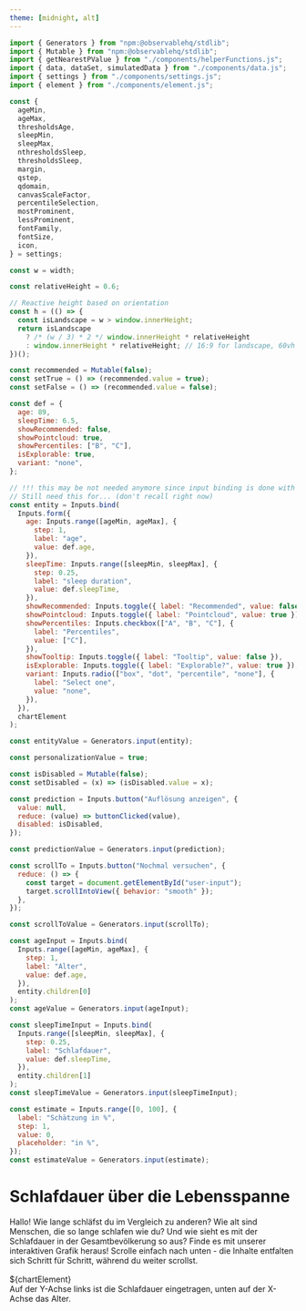 ```yaml
---
theme: [midnight, alt]
---
```


<style>

.scroll-container {
  /* position: relative; */
  margin: 1rem auto;
}

.scroll-info {
  position: sticky;
  top: 0;
  margin: 0 auto;
  background-color: var(--theme-background-alt);
  /* z-index: -1; */
  /* pointer-events: none; */
  /* transition: z-index 0.3s ease, pointer-events 0.3s ease; */
}

/* .scroll-info.interactive {
  z-index: 3;
  pointer-events: auto;
} */

/* .scroll-info > div {
  position: relative;
} */

.scroll-info,
.scroll-section {
  transition: all 0.3s ease;
}
.scroll-section {
  position:relative;
  max-width: 32rem;
  margin: 0 auto 60vh;
  z-index: 2;
}

.scroll-section.inactive {
  opacity: 0.5; /* Adjust to desired dimming level */
  transition: opacity 0.3s ease; /* Smooth transition */
}

.scroll-section:last-of-type {
  margin-bottom: 30vh;
}

/* Style the buttons that are used to open and close the accordion panel */
/* .accordion {
  background-color: #eee;
  color: #444;
  cursor: pointer;
  padding: 18px;
  width: 100%;
  text-align: left;
  border: none;
  outline: none;
  transition: 0.4s;
} */

/* Add a background color to the button if it is clicked on (add the .active class with JS), and when you move the mouse over it (hover) */
/* .active, .accordion:hover {
  background-color: #ccc;
} */

/* Style the accordion panel. Note: hidden by default */
.panel {
  /* padding: 0 18px; */
  /* background-color: white; */
  display: none;
  overflow: hidden;
}

#answer {
  display: none;
  overflow: hidden;
}

</style>

```js
import { Generators } from "npm:@observablehq/stdlib";
import { Mutable } from "npm:@observablehq/stdlib";
import { getNearestPValue } from "./components/helperFunctions.js";
import { data, dataSet, simulatedData } from "./components/data.js";
import { settings } from "./components/settings.js";
import { element } from "./components/element.js";
```

```js
const {
  ageMin,
  ageMax,
  thresholdsAge,
  sleepMin,
  sleepMax,
  nthresholdsSleep,
  thresholdsSleep,
  margin,
  qstep,
  qdomain,
  canvasScaleFactor,
  percentileSelection,
  mostProminent,
  lessProminent,
  fontFamily,
  fontSize,
  icon,
} = settings;
```

```js
const w = width;
```

```js
const relativeHeight = 0.6;
```

```js
// Reactive height based on orientation
const h = (() => {
  const isLandscape = w > window.innerHeight;
  return isLandscape
    ? /* (w / 3) * 2 */ window.innerHeight * relativeHeight
    : window.innerHeight * relativeHeight; // 16:9 for landscape, 60vh for portrait
})();
```

```js
const recommended = Mutable(false);
const setTrue = () => (recommended.value = true);
const setFalse = () => (recommended.value = false);
```

```js
const def = {
  age: 89,
  sleepTime: 6.5,
  showRecommended: false,
  showPointcloud: true,
  showPercentiles: ["B", "C"],
  isExplorable: true,
  variant: "none",
};
```

```js
// !!! this may be not needed anymore since input binding is done with separate input declarations
// Still need this for... (don't recall right now)
const entity = Inputs.bind(
  Inputs.form({
    age: Inputs.range([ageMin, ageMax], {
      step: 1,
      label: "age",
      value: def.age,
    }),
    sleepTime: Inputs.range([sleepMin, sleepMax], {
      step: 0.25,
      label: "sleep duration",
      value: def.sleepTime,
    }),
    showRecommended: Inputs.toggle({ label: "Recommended", value: false }),
    showPointcloud: Inputs.toggle({ label: "Pointcloud", value: true }),
    showPercentiles: Inputs.checkbox(["A", "B", "C"], {
      label: "Percentiles",
      value: ["C"],
    }),
    showTooltip: Inputs.toggle({ label: "Tooltip", value: false }),
    isExplorable: Inputs.toggle({ label: "Explorable?", value: true }),
    variant: Inputs.radio(["box", "dot", "percentile", "none"], {
      label: "Select one",
      value: "none",
    }),
  }),
  chartElement
);
```

```js
const entityValue = Generators.input(entity);
```

```js
const personalizationValue = true;
```

```js
const isDisabled = Mutable(false);
const setDisabled = (x) => (isDisabled.value = x);
```

```js
const prediction = Inputs.button("Auflösung anzeigen", {
  value: null,
  reduce: (value) => buttonClicked(value),
  disabled: isDisabled,
});
```

```js
const predictionValue = Generators.input(prediction);
```

```js
const scrollTo = Inputs.button("Nochmal versuchen", {
  reduce: () => {
    const target = document.getElementById("user-input");
    target.scrollIntoView({ behavior: "smooth" });
  },
});
```

```js
const scrollToValue = Generators.input(scrollTo);
```

```js
const ageInput = Inputs.bind(
  Inputs.range([ageMin, ageMax], {
    step: 1,
    label: "Alter",
    value: def.age,
  }),
  entity.children[0]
);
const ageValue = Generators.input(ageInput);
```

```js
const sleepTimeInput = Inputs.bind(
  Inputs.range([sleepMin, sleepMax], {
    step: 0.25,
    label: "Schlafdauer",
    value: def.sleepTime,
  }),
  entity.children[1]
);
const sleepTimeValue = Generators.input(sleepTimeInput);
```

```js
const estimate = Inputs.range([0, 100], {
  label: "Schätzung in %",
  step: 1,
  value: 0,
  placeholder: "in %",
});
const estimateValue = Generators.input(estimate);
```

# Schlafdauer über die Lebensspanne

Hallo!
Wie lange schläfst du im Vergleich zu anderen? Wie alt sind Menschen, die so lange schlafen wie du? Und wie sieht es mit der Schlafdauer in der Gesamtbevölkerung so aus? Finde es mit unserer interaktiven Grafik heraus! Scrolle einfach nach unten - die Inhalte entfalten sich Schritt für Schritt, während du weiter scrollst.

<section class="scroll-container">
  <div class="scroll-info">${chartElement}</div>
  <div class="scroll-section card" data-step="1">Auf der Y-Achse links ist die Schlafdauer eingetragen, unten auf der X-Achse das Alter.</div>
  <div class="scroll-section card" data-step="2">Jeder winzige Punkt in der Wolke entspricht der Schlafdauer einer Person eines bestimmten Alters. Dazu haben Fachleute die Daten von über 150.000 Menschen aus verschiedenen Studien zusammengetragen. Je dichter die Wolke, desto mehr Menschen werden dort repräsentiert. Die Daten der Erwachsenen beruhen auf Selbsteinschätzungen, die der Kinder auf Angaben der Eltern. Studien zufolge unterliegt die Beurteilung der eigenen Schlafdauer oft Verzerrungen: Wer unter Schlafstörungen leidet, neigt dazu, die geschlafene Zeit zu unterschätzen. Gute Schläfer hingegen überschätzen sie häufig.</div>
  <div class="scroll-section card" data-step="3">Die Linien geben Perzentile an und zeigen, wie sich die Datenpunkte in der Stichprobe verteilen. Was das konkret heißt, siehst du im folgenden Bild:</div>
  <div class="scroll-section card" data-step="4">Karin ist 31 Jahre alt und liegt mit einer Schlafdauer von 7 Stunden im 50. Perzentil: Die eine Hälfte der 31-Jährigen schläft mehr, die andere weniger.</div>
   <div class="scroll-section card" data-step="5" id="user-input">
  Wie ist es bei dir? Gib hier dein Alter und deine übliche Schlafdauer (bspw. von letzter Nacht) ein, um dich in der Grafik verorten zu können! Wenn du weiter scrollst, kannst du dich mit anderen in deinem Alter vergleichen.
  ${ageInput}${sleepTimeInput}</div>
  <div class="scroll-section card" data-step="6">Die Figuren zeigen, wie lange Menschen in einem bestimmten Alter schlafen. Jede Figur steht für einen Anteil der Menschen in dieser Altersgruppe. Je höher oder tiefer eine Figur auf der Grafik ist, desto länger oder kürzer schlafen diese Menschen. Je mehr Figuren nebeneinanderstehen, desto mehr Menschen schlafen die Stundenanzahl, die links auf dieser Höhe angegeben ist.</div> 
    <div class="scroll-section card" data-step="7">Was würdest du schätzen, wie viel Prozent der Menschen in ${personalizationValue ? "deiner" : "dieser"} Altersgruppe schlafen kürzer als du?${estimate}${prediction}
      <div id="answer">Die richtige Antwort ist ${Math.round(getNearestPValue(dataSet, chartValue.age, chartValue.sleepTime) * 100)}% Versuche es gerne nochmal mit einem anderen Alter/Schlafdauer. Wenn du auf den Button klickst, scrollt die Seite wieder nach oben zur richtigen Stelle. Wenn du lieber fortfahren willst, scrolle wie gehabt weiter nach unten.${scrollTo}
      </div>
    </div>  
   <div class="scroll-section card" data-step="8">Jetzt kannst du die Grafik frei erkunden, indem du den Cursor in die Grafik bewegst.</div>
      <div class="scroll-section card" data-step="8">Jetzt kannst du die Grafik frei erkunden, indem du den Cursor in die Grafik bewegst.</div>

</section>

```js
console.log("dataSet", dataSet);
```

```js
/* const container = d3.select(element("div")); */
console.log("Codeblock executed");
const container = d3.create("div");
container.style("position", "relative");
container.style("background-color", `var(--theme-background)`);

const canvas = container.append("canvas").node();
const context = canvas.getContext("2d");

// Initialize the value of the container
container.node().value = {
  age: undefined,
  sleepTime: undefined,
  showRecommended: false,
  showPointcloud: true,
  showPercentiles: ["B", "C"],
  showTooltip: false,
  isExplorable: false,
  variant: "none",
};

canvas.width = w * canvasScaleFactor;
canvas.height = h * canvasScaleFactor;

canvas.style.width = `${w}px`;
canvas.style.height = `${h}px`;

const svg = container
  .append("svg")
  .attr("class", "svg")
  .attr("width", w)
  .attr("height", h)
  .style("position", "absolute")
  .style("top", "0px")
  .style("left", "0px");

const defs = svg.append("defs");

defs
  .append("symbol")
  .attr("id", "man-icon")
  .attr("viewBox", "0 -960 960 960")
  .append("path")
  .attr("d", icon)
  .attr("fill", "white");

const pointcloud = new Pointcloud(context, canvas);

// Create Axes
createXAxis(svg);
createYAxis(svg);

const crosshair = initializeCrosshair(svg);

// Setup the pointer interactions like pointerMoved and pointerClicked
new PointerInteraction(svg, container);

function update(data) {
  //console.log(data);

  // Update the pointcloud visibility
  pointcloud.setVisibility(container.node().value.showPointcloud);

  switch (container.node().value.variant) {
    case "percentile":
      updatePercentilePlot(data);
      break;
    case "dot":
      updateDotPlot(data, container.node().value);
      break;
    case "box":
      updateBoxPlot(data);
      break;
    case "none":
      exitPlot();
      break;
    default:
      console.error("Unknown plot type selected");
  }

  // Draw percentiles
  drawGroupedPercentileLines(svg, container);

  // Draw recommended Area
  drawRecommendedArea(svg, container);

  updateCrosshairs(container.node().value, crosshair);
}

container.node().update = update;
```

```js
const chartElement = container.node();
```

```js
const chartValue = Generators.input(chartElement);
```

```js
const cases = [
  { name: "Leo", age: 8.1, tib: 12 },
  { name: "Paula", age: 17.35, tib: 9 },
  { name: "Karin", age: 31.15, tib: 7 },
  { name: "Maria", age: 75, tib: 6 },
];
```

```js
function set(input, value) {
  input.value = value;
  input.dispatchEvent(new Event("input", { bubbles: true }));
}
```

```js
const update = chartElement.update(dataSet.get(chartValue.age));
```

```js
const band = 1;
```

<!-- ---

### Crosshairs -->

```js
function initializeCrosshair(svg) {
  const x = Number(xScaleSVG(ageMin));
  const y = Number(yScaleSVG(sleepMax));

  const crosshair = svg.append("g").attr("class", "crosshair");

  const tooltip = crosshair
    .append("g")
    .attr("class", "tooltip")
    .style("display", "none");

  // Tooltip text
  const tooltipText = tooltip
    .append("text")
    .attr("class", "tooltip-text")
    .attr("x", 0) // Centered above the crosshair
    .attr("y", -20) // Positioned within the rectangle
    .attr("text-anchor", "middle")
    .attr("alignment-baseline", "middle")
    .attr("fill", "white")
    .style("font", `${fontSize} ${fontFamily}`)
    .text("Name"); // Default placeholder text

  const crosshairPoint = crosshair
    .append("circle")
    .attr("class", "crosshairPoint")
    .attr("cx", x)
    .attr("cy", y)
    .attr("r", "4px")
    .attr("fill", "white")
    .attr("opacity", 0);

  const crosshairXLabel = crosshair
    .append("text")
    .attr("class", "crosshairLabel")
    .attr("x", x)
    .attr("y", h - margin.bottom)
    .attr("dy", 9)
    .style("fill", "white")
    .style("stroke", "black")
    .style("stroke-width", "6")
    .style("paint-order", "stroke")
    .style("font", `${fontSize} ${fontFamily}`)
    .style("text-anchor", "start")
    .style("alignment-baseline", "hanging")
    .text(`${ageFormat(ageMin)} Jahre (Alter)`);

  const crosshairXLine = crosshair
    .append("line")
    .attr("class", "crosshairLine")
    .attr("x1", x)
    .attr("x2", x)
    .attr("y1", h - margin.bottom)
    .attr("y2", h - margin.bottom + 6)
    .style("stroke", "white")
    .style("stroke-width", lineWidths.regular);

  const crosshairYLabel = crosshair
    .append("text")
    .attr("class", "crosshairLabel")
    .attr("x", margin.left)
    .attr("y", y)
    .attr("dy", -4)
    .style("fill", "white")
    .style("stroke", "black")
    .style("stroke-width", "4")
    .style("paint-order", "stroke")
    .style("font", `${fontSize} ${fontFamily}`)
    .style("text-anchor", "start")
    .style("alignment-baseline", "baseline")
    .text(`${convertDecimalToTimeFormat(sleepMax)} Stunden (Schlafdauer)`);

  const crosshairYLine = crosshair
    .append("line")
    .attr("class", "crosshairLine")
    .attr("x1", margin.left)
    .attr("x2", w - margin.right)
    .attr("y1", y)
    .attr("y2", y)
    .style("stroke", "white")
    .attr("stroke-opacity", 1)
    .style("stroke-width", 1);

  return {
    crosshairPoint: crosshairPoint,
    crosshairXLine: crosshairXLine,
    crosshairXLabel: crosshairXLabel,
    crosshairYLine: crosshairYLine,
    crosshairYLabel: crosshairYLabel,
    tooltip: tooltip,
    tooltipText: tooltipText,
  };
}
```

```js
function updateCrosshairs(
  data,
  {
    crosshairPoint,
    crosshairXLine,
    crosshairXLabel,
    crosshairYLine,
    crosshairYLabel,
    tooltip,
    tooltipText,
  }
) {
  let x = Number(xScaleSVG(data.age));
  let y = Number(yScaleSVG(data.sleepTime));
  let textAge = data.age;
  let textSleep = data.sleepTime;
  let duration = 100;
  let tickOpacity = 0.4;
  let pointOpacity = 1;
  let intersect = data.age < 23;
  let labelXOffset = -6;
  let tooltipVisibility = "block";

  // if cursor outside margins the crosshair get reset
  if (isNaN(x) || isNaN(y)) {
    x = Number(xScaleSVG(ageMin));
    y = Number(yScaleSVG(sleepMax));
    textAge = ageMin;
    textSleep = sleepMax;
    duration = 400;
    tickOpacity = 1;
    pointOpacity = 0;
    labelXOffset = 0;
    tooltipVisibility = "none";
  }

  tooltip
    .transition()
    .duration(duration)
    .style("display", data.showTooltip ? tooltipVisibility : "none")
    .attr("transform", `translate(${x}, ${y})`);

  tooltipText.text("Karin");

  const ticksX = d3
    .selectAll(".x-axis .tick")
    .transition()
    .duration(200)
    .attr("opacity", tickOpacity);

  const ticksY = d3
    .selectAll(".y-axis .tick text")
    .transition()
    .duration(200)
    .attr("opacity", tickOpacity);

  crosshairPoint
    .transition()
    .attr("cx", x)
    .attr("cy", y)
    .duration(duration)
    .attr("opacity", pointOpacity);

  crosshairXLabel
    .transition()
    .duration(duration)
    .attr("x", x)
    .attr("dx", labelXOffset)
    .text(`${ageFormat(textAge)} Jahre (Alter)`);

  crosshairXLine.transition().duration(duration).attr("x1", x).attr("x2", x);

  crosshairYLabel
    .transition("dxTransitionLabel")
    .duration(200)
    .attr("x", intersect ? w - margin.right : margin.left);

  crosshairYLabel
    .transition("textanchorTransitionLabel")
    .duration(100)
    .delay(100)
    .style("text-anchor", intersect ? "end" : "start");

  crosshairYLabel
    .transition("xyTextTransitionLabel")
    .duration(duration)
    .attr("y", y)
    .text(`${convertDecimalToTimeFormat(textSleep)} Stunden (Schlafdauer)`);

  crosshairYLine.transition().duration(duration).attr("y1", y).attr("y2", y);
}
```

<!-- ---

### Pointer Functions -->

```js
class PointerInteraction {
  constructor(svg, container) {
    this.svg = svg;
    this.container = container;
    this.isPlotLocked = false;
    this.node = container.node();

    // Attach event listeners
    this.attachEventListeners();

    // Create a debounced logger
    this.debouncedLogger = createDebouncedLogger(logInteraction, 500); // 500ms delay
  }

  /**
   * Calculate the pointer's position and determine if it is within margins.
   * @param {Event} event - The pointer event.
   * @returns {Object} - An object with `x`, `y`, and `withinMargins`.
   */
  calculatePosition(event) {
    const [x, y] = d3.pointer(event);
    const withinMargins =
      x >= margin.left &&
      x <= w - margin.right &&
      y >= margin.top &&
      y <= h - margin.bottom;

    return { x, y, withinMargins };
  }

  /**
   * Map position to data values or reset if out of bounds.
   * @param {Object} position - The pointer position (x, y, withinMargins).
   * @returns {Object} - Updated interaction state.
   */
  calculateValue({ x, y, withinMargins }) {
    if (!withinMargins) {
      return {
        ...this.node.value,
        age: undefined,
        sleepTime: undefined,
      };
    }

    return {
      ...this.node.value,
      age: Math.round(xScaleSVG.invert(x)),
      sleepTime: roundToStep(yScaleSVG.invert(y), 0.25),
    };
  }

  /**
   * Update the cursor style based on the plot lock state.
   * @param {boolean} locked - Whether the plot is locked.
   */
  updateInteractionState(locked) {
    this.svg.style("cursor", locked ? "not-allowed" : "crosshair");
  }

  /**
   * Handle pointer movement and update interaction state.
   * @param {Event} event - The pointer move event.
   */
  pointerMoved(event) {
    if (
      !this.isValidEvent(event) ||
      this.isPlotLocked ||
      !this.node.value.isExplorable
    )
      return;

    const position = this.calculatePosition(event);
    const newValue = this.calculateValue(position);

    // Trigger an update only if the value changes
    if (!_.isEqual(this.node.value, newValue)) {
      this.node.value = newValue;
      this.node.dispatchEvent(new CustomEvent("input", { bubbles: true }));

      // Log the interaction with a debounce
      this.debouncedLogger(newValue);
    }
  }

  /**
   * Toggle the lock state of the plot on pointer click.
   */
  pointerClicked() {
    this.isPlotLocked = !this.isPlotLocked;
    this.updateInteractionState(this.isPlotLocked);
  }

  /**
   * Validate the event object.
   * @param {Event} event - The event to validate.
   * @returns {boolean} - Whether the event is valid.
   */
  isValidEvent(event) {
    return event !== null && typeof event === "object";
  }

  /**
   * Attach pointer event listeners to the SVG element.
   */
  attachEventListeners() {
    this.svg
      .on("pointerenter pointermove", this.pointerMoved.bind(this))
      .on("click", this.pointerClicked.bind(this))
      .on("touchstart", (event) => event.preventDefault()); // Prevent default touch behavior
  }
}
```

```js
function createDebouncedLogger(callback, delay) {
  let timer;
  return (data) => {
    clearTimeout(timer);
    timer = setTimeout(() => {
      callback(data);
    }, delay);
  };
}
```

```js
function logInteraction({ age, sleepTime }) {
  /* console.log(`Logging interaction: Age=${age}, SleepTime=${sleepTime}`); */
  window["optimizely"] = window["optimizely"] || [];
  window["optimizely"].push({
    type: "event",
    eventName: "kielscn_schlafdauer_sctn_8_input_changed",
    tags: {
      age_value: age,
      sleepTime_value: sleepTime,
    },
  });
}
```

<!-- ---

### Axes -->

```js
function createXAxis(svg) {
  // Append the x-axis group to the SVG and set its position based on height and margin
  const xAxis = svg
    .append("g")
    .attr("class", "x-axis")
    .attr("transform", `translate(0,${h - margin.bottom})`)
    .call(
      d3
        .axisBottom(xScaleSVG)
        .tickFormat(d3.format("02"))
        .tickValues(d3.range(ageMin, ageMax + 1, 5))
    )
    .call((g) => {
      // Styling specific ticks and lines
      g.selectAll(".tick text")
        .style("fill", "white")
        .style("font", `${fontSize} ${fontFamily}`);
      g.selectAll(".tick:first-of-type text").style("text-anchor", "start");
      g.selectAll(".tick line").attr("stroke", "white");
      g.select(".domain").attr("stroke", "white");
    });
}
```

```js
// Convert sleep time hours to JavaScript date objects
const startTime = new Date();
startTime.setHours(sleepMin, 0, 0, 0); // Set hours, minutes, seconds, milliseconds
```

```js
// Convert sleep time hours to JavaScript date objects
const endTime = new Date();
endTime.setHours(sleepMax, 0, 0, 0); // Set hours, minutes, seconds, milliseconds
```

```js
function createYAxis(svg) {
  // Append the y-axis group to the SVG and set its position based on margin
  const yAxis = svg
    .append("g")
    .attr("class", "y-axis")
    .attr("transform", `translate(${margin.left},0)`)
    .call(
      d3
        .axisRight(timeScale)
        .tickSize(w - margin.left - margin.right)
        .tickFormat(d3.timeFormat("%H:%M"))
    )
    .call((g) => {
      // Custom styling for ticks and lines
      g.selectAll(".tick text")
        .style("fill", "white")
        .style("font", `${fontSize} ${fontFamily}`)
        .style("stroke", "black")
        .style("stroke-width", "2")
        .style("paint-order", "stroke")
        .attr("x", 0)
        .attr("dy", -4);
      g.selectAll(".tick line").attr("stroke", "white");
      g.selectAll(".tick:not(:first-of-type) line")
        .attr("stroke-opacity", 0.4)
        .attr("stroke-dasharray", "2,2");
      g.selectAll(".tick:first-of-type").remove(); // Removes the first tick if necessary
      g.select(".domain").remove(); // Removes the axis line
    });
}
```

```js
function formatTickX(d) {
  // Check if the previous element sibling of the parent node is a 'path', which would mean this is the first tick
  return this.parentNode.previousElementSibling &&
    this.parentNode.previousElementSibling.tagName === "path"
    ? `${d} Jahre (Alter)`
    : `${d}`;
}
```

```js
function formatTickY(d) {
  // Check if the previous element sibling of the parent node is a 'path', which would mean this is the first tick
  return this.parentNode.nextSibling ? `${d}` : `${d} Stunden (Schlafdauer)`;
}
```

<!-- ---

### Helper Functions -->

```js
function transitionPlot(selection, data) {
  selection
    .transition("transform")
    .duration(100)
    .ease(d3.easeCubic)
    .attr("transform", `translate(${xScaleSVG(data.ageRange.start)}, 0)`);
}
```

```js
function updatePlot({
  data,
  plotClass,
  plotDataKey,
  enterFn,
  updateFn,
  preprocessFn = () => ({}),
  filterFn = (data) => data,
  useElements = true, // New parameter to switch between the two methods
}) {
  const svg = d3.select(".svg");

  // Check if data is undefined, empty
  if (!data || !data[plotDataKey] || data[plotDataKey].length === 0) {
    svg
      .selectAll(`.${plotClass}`)
      .transition("opacity")
      .duration(200)
      .style("opacity", 0)
      .remove();
    return;
  }

  // Apply the filter function
  const filteredData = filterFn(data[plotDataKey]);

  // Run preprocessing function and get preprocessed data
  const preprocessData = preprocessFn(filteredData);

  // Bind data, considering whether it's an array or a single object
  let plot = svg.selectAll(`.${plotClass}`).data([filteredData], () => 1);
  let plotEnter;
  if (useElements) {
    // For dot and percentile plots
    plotEnter = plot
      .enter()
      .append("g")
      .attr("class", plotClass)
      .attr("transform", `translate(${xScaleSVG(data.ageRange.start)}, 0)`)
      .style("opacity", 0);

    plotEnter.transition("opacity").duration(200).style("opacity", 1);

    plot = plot.merge(plotEnter);

    plot.call(transitionPlot, data);

    plot
      .selectAll(`.${plotClass}-element`)
      .data(
        (d) => d || [],
        (d) => d.p
      )
      .join(
        (enter) => enterFn(enter, preprocessData),
        (update) => updateFn(update, preprocessData),
        (exit) => exit.remove()
      );
  } else {
    // For box plots
    // Apply transitions to the box plot based on data.
    transitionPlot(plot, data);
    plot.join(
      (enter) => enterFn(enter, { ageRange: data.ageRange }),
      (update) => updateFn(update, { ageRange: data.ageRange }),
      (exit) => exit.remove()
    );
  }
}
```

```js
/**
 * Exits any currently visible plot by fading it out and removing it from the DOM.
 * The function targets plots with classes 'dot', 'box', and 'percentile'.
 */
function exitPlot() {
  const svg = d3.select(".svg");

  // Define the possible plot classes
  const plotClasses = ["dot-plot", "box-plot", "percentile-plot"];

  // Select all plots with the specified classes and apply the exit transition
  svg
    .selectAll(plotClasses.map((cls) => `.${cls}`).join(", "))
    .transition("opacity")
    .duration(200)
    .style("opacity", 0)
    .remove();
}
```

```js
function roundToStep(value, step) {
  return Math.round(value / step) * step;
}
```

```js
const timeFormat = d3.timeFormat("%H:%M");
```

```js
const ageFormat = d3.format("02");
```

```js
function convertDecimalToTimeFormat(decimalHour) {
  const hours = Math.floor(decimalHour); // Get the whole number part for hours
  const minutes = Math.round((decimalHour - hours) * 60); // Convert the decimal part to minutes

  const date = new Date();
  date.setHours(hours, minutes, 0, 0);

  return timeFormat(date); // Format the date to HH:MM
}
```

<!-- ---

### Box Plot -->

```js
const updateBox = (update) => {
  update
    .select(".range")
    .transition()
    .duration(400)
    .attr(
      "d",
      (d) => `M0,${yScaleBoxPlot(d.range[1])} V${yScaleBoxPlot(d.range[0])}`
    );

  update
    .select(".quartiles")
    .transition()
    .duration(400)
    .attr(
      "d",
      (d) => `
          M${-10},${yScaleBoxPlot(d.quartiles[2])}
          H${10}
          V${yScaleBoxPlot(d.quartiles[0])}
          H${-10}
          Z
        `
    );

  update
    .select(".median")
    .transition()
    .duration(400)
    .attr("d", (d) => `M${-10},${yScaleBoxPlot(d.quartiles[1])} H${10}`);

  return update;
};
```

```js
const enterBox = (enter, { ageRange }) => {
  let boxEnter = enter
    .append("g")
    .attr("class", "box")
    .attr("transform", `translate(${xScaleSVG(ageRange.start)}, 0)`)
    .attr("opacity", 0);

  boxEnter
    .append("path")
    .attr("class", "range")
    .attr("stroke", "white")
    .attr("stroke-width", lineWidths.regular);

  boxEnter
    .append("path")
    .attr("class", "quartiles")
    .attr("stroke", "white")
    .attr("stroke-width", lineWidths.regular);

  boxEnter
    .append("path")
    .attr("class", "median")
    .attr("stroke", "white")
    .attr("stroke-width", lineWidths.regular);

  boxEnter.transition().duration(400).attr("opacity", 1);

  return boxEnter;
};
```

```js
function updateBoxPlot(data) {
  const enterBoxPlot = (enter, { ageRange }) => enterBox(enter, { ageRange });
  const updateBoxPlot = (update) => updateBox(update);

  updatePlot({
    data: data,
    plotClass: "box",
    plotDataKey: "boxPlotData",
    enterFn: enterBoxPlot,
    updateFn: updateBoxPlot,
    useElements: false,
  });
}
```

<!-- ---

### Dot Plot -->

```js
function precalculateHeights(data) {
  const totalHeightMap = new Map();
  data.forEach((dot) => {
    const x = dot.x;
    const count = totalHeightMap.get(x) || 0;
    totalHeightMap.set(x, count + 2 * qradius);
  });
  return totalHeightMap;
}
```

```js
function getStackOffset(x, radius, stackMap) {
  let currentHeight = stackMap.get(x) || 0;
  stackMap.set(x, currentHeight + 2 * radius);
  return currentHeight;
}
```

```js
function calculateCX(d, stackMap, totalHeightMap) {
  const offset = getStackOffset(d.x, qradius, stackMap);
  const totalHeight = totalHeightMap.get(d.x);
  return totalHeight / 2 - offset - qradius;
}
```

```js
function enterDot(enter, values, stackMap, totalHeightMap) {
  return enter
    .append("use")
    .attr("href", "#man-icon")
    .attr("class", "dot-plot-element")
    .attr("x", (d) => calculateCX(d, stackMap, totalHeightMap) - 12)
    .attr("y", (d) => yScaleDotPlot(d.x) - 12) // offset of half the height
    .attr("width", 24)
    .attr("height", 24)
    .attr("fill-opacity", (d) => (d.q <= values.sleepTime ? "1" : "0"))
    .style("stroke", "white")
    .style("stroke-width", 32);
}
```

```js
function updateDot(update, values, stackMap, totalHeightMap) {
  return update
    .transition()
    .delay(100)
    .duration(400)
    .ease(d3.easeCubic)
    .attr("fill-opacity", (d) => (d.q <= values.sleepTime ? "1" : "0"))
    .attr("x", (d) => calculateCX(d, stackMap, totalHeightMap) - 12)
    .attr("y", (d) => yScaleDotPlot(d.x) - 12); // offset of half the height
}
```

```js
function updateDotPlot(data, values) {
  const preprocessDotPlot = (plotData) => {
    return {
      stackMap: new Map(),
      totalHeightMap: precalculateHeights(plotData),
    };
  };

  const enterDotPlot = (enter, { stackMap, totalHeightMap }) =>
    enterDot(enter, values, stackMap, totalHeightMap);
  const updateDotPlot = (update, { stackMap, totalHeightMap }) =>
    updateDot(update, values, stackMap, totalHeightMap);

  updatePlot({
    data: data,
    plotClass: "dot-plot",
    plotDataKey: "dotPlotData",
    enterFn: enterDotPlot,
    updateFn: updateDotPlot,
    preprocessFn: preprocessDotPlot,
  });
}
```

<!-- ---

### Percentile Plot -->

```js
function enterPercentile(enter) {
  return enter
    .append("text")
    .attr("class", "percentile-plot-element")
    .attr("y", (d) => yScaleSVG(d.q))
    .text((d) => `${Math.round(d.p * 100)}%`) // Improved percentage display
    .style("fill", "white")
    .style("font", "10px Roboto")
    .attr("text-anchor", "middle")
    .attr("alignment-baseline", "middle");
}
```

```js
function updatePercentile(update) {
  return update
    .transition()
    .duration(100)
    .ease(d3.easeCubic)
    .attr("y", (d) => yScaleSVG(d.q));
}
```

```js
function updatePercentilePlot(data) {
  const filterPercentilePlot = (plotData) => {
    return plotData.filter((item) => percentileSelection.includes(item.p));
  };

  const enterPercentilePlot = (enter) => enterPercentile(enter); // Assuming enterDot doesn't require additional data
  const updatePercentilePlot = (update) => updatePercentile(update); // Assuming updateDot doesn't require additional data

  updatePlot({
    data: data,
    plotClass: "percentile-plot",
    plotDataKey: "percentilePlotData",
    enterFn: enterPercentilePlot,
    updateFn: updatePercentilePlot,
    filterFn: filterPercentilePlot,
  });
}
```

<!-- ---

### Settings -->

```js
const lineWidths = {
  thin: 0.5,
  regular: 1,
  medium: 1.5,
  thick: 2,
};
```

```js
const colors = {
  background: "black",
  grid: "white",
  recommended: "#2e807d",
  acceptable: "#3d1438",
  text: "white",
  strokeOutline: "black",
};
```

<!-- ---

### Setup

---

### Scales -->

```js
const xScaleSVG = d3
  .scaleLinear()
  .domain([ageMin, ageMax]) // Data space
  .rangeRound([margin.left, w - margin.right]) // Pixel space
  .clamp(true);
```

```js
const yScaleSVG = d3
  .scaleLinear()
  .domain([sleepMin, sleepMax]) // Data space
  .rangeRound([h - margin.bottom, margin.top]) // Pixel space, inverted because canvas y=0 is at the top
  .clamp(true);
```

```js
const timeScale = d3
  .scaleTime()
  .domain([startTime, endTime])
  .range([h - margin.bottom, margin.top])
  .clamp(true);
```

```js
const xScaleDotPlot = d3
  .scaleLinear()
  .domain([0, qymax])
  .range([0, qymax * qradius * 2]);
```

```js
const yScaleDotPlot = d3
  .scaleLinear()
  .domain([sleepMin, sleepMax])
  .range([h - margin.bottom, margin.top]);
```

```js
const xScaleBoxPlot = d3
  .scaleLinear()
  .domain([ageMin, ageMax])
  .rangeRound([margin.left, w - margin.right]);
```

```js
const yScaleBoxPlot = d3
  .scaleLinear()
  .domain([sleepMin, sleepMax])
  .range([h - margin.bottom, margin.top]);
```

```js
const rangeSteps = d3.range(4, 13.5, 0.5); // Creates an array from 4 to 13 with steps of 0.5
```

```js
const rangeValues = d3.range(
  h - margin.bottom,
  margin.top,
  ((margin.top - (h - margin.bottom)) / rangeSteps.length) * -1
);
```

```js
d3.range(
  h - margin.bottom,
  margin.top,
  ((margin.top - (h - margin.bottom)) / rangeSteps.length) * -1
);
```

```js
const yScaleCrosshair = d3
  .scaleThreshold()
  .domain(rangeSteps) // Data space
  .range(d3.range(h - margin.bottom, margin.top, -1)); // Assuming equal step in pixel space // Assuming equal step in pixel space
```

```js
const yScaleCrosshair1 = d3
  .scaleQuantize()
  .domain([h - margin.bottom, margin.top])
  .range(thresholdsSleep);
```

```js
const yScaleQuantize = d3
  .scaleQuantize()
  .domain(d3.range(h - margin.bottom, margin.top, -1))
  .range([4, 13]); // Assuming equal step in pixel space
```

<!-- ---

### Quantile Dot Plots -->

```js
const qwidth = h - margin.top - margin.bottom;
```

```js
// find the maximum amount of stacked dots
const qymax = Math.max(
  ...data.map((obj) =>
    Math.max(
      ...d3
        .rollup(
          obj.dotPlotData,
          (v) => v.length, // Count the entries
          (d) => d.x // Group by the x value
        )
        .values()
    )
  )
);
```

```js
const qradius = (0.5 * qwidth * qstep) / (qdomain[1] - qdomain[0]);
```

<!-- ---

### Percentile Lines Plot -->

```js
function drawGroupedPercentileLines(svg, container) {
  const percentiles = container.node().value.showPercentiles;

  // Create or select a group for all percentile lines
  let allPercentilesGroup = svg.select(".all-percentiles");

  if (allPercentilesGroup.empty()) {
    allPercentilesGroup = svg.append("g").attr("class", "all-percentiles");
  }

  // Filter the data based on the percentiles array
  const visiblePercentiles = groupedByPercentile.filter((value) => {
    const percentileKey = value[0]; // The percentile key (5, 6, 7, etc.)
    return (
      (mostProminent.includes(percentileKey) && percentiles.includes("A")) ||
      (lessProminent.includes(percentileKey) &&
        percentileKey % 5 === 0 &&
        percentiles.includes("B")) ||
      percentiles.includes("C")
    );
  });

  // Bind data to the percentile group
  const percentileGroups = allPercentilesGroup
    .selectAll(".percentile-group")
    .data(visiblePercentiles, (d) => d[0]); // Use the first item in the array as the key

  // Use join to handle enter, update, and exit
  percentileGroups.join(
    (enter) => {
      const group = enter
        .append("g")
        .attr("class", "percentile-group")
        .style("opacity", 0); // Start with 0 opacity for fade-in

      // Draw lines with the provided styles
      group.each(function (d) {
        const percentileKey = d[0]; // The percentile key (5, 6, 7, etc.)
        const percentileData = d[1]; // The array of percentile data objects (age, tst, etc.)

        if (
          mostProminent.includes(percentileKey) &&
          percentiles.includes("A")
        ) {
          drawPercentileLines(
            d3.select(this),
            percentileData,
            0.4,
            lineWidths.regular,
            colors.text
          );
        } else if (
          lessProminent.includes(percentileKey) &&
          percentileKey % 5 === 0 &&
          percentiles.includes("B")
        ) {
          drawPercentileLines(
            d3.select(this),
            percentileData,
            0.4,
            lineWidths.thin,
            colors.text
          );
        } else if (percentiles.includes("C")) {
          drawPercentileLines(
            d3.select(this),
            percentileData,
            0.2,
            lineWidths.regular,
            colors.text
          );
        }
      });

      group
        .transition()
        .duration(600)
        .ease(d3.easeCubicInOut)
        .style("opacity", 1); // Fade in
    },

    // Update: Keep elements that are still present
    (update) => update,

    // Exit: Fade out and remove lines when percentiles are no longer visible
    (exit) =>
      exit
        .transition()
        .duration(600)
        .ease(d3.easeCubicInOut)
        .style("opacity", 0)
        .remove() // Remove after transition
  );
}
```

```js
function drawPercentileLines(
  selection,
  data,
  opacity,
  strokeWidth,
  strokeColor
) {
  selection
    .append("path")
    .datum(data) // Bind the data to the path
    .attr("fill", "none")
    .attr("stroke", strokeColor)
    .attr("stroke-width", strokeWidth)
    .attr("stroke-opacity", opacity)
    .attr("d", lineGenerator); // Use the line generator to set the "d" attribute
}
```

```js
const lineGenerator = d3
  .line()
  .curve(d3.curveNatural)
  .x((d) => xScaleSVG(d.age))
  .y((d) => yScaleSVG(d.tst));
```

<!-- ---

### Recommended Area -->

```js
function drawRecommendedArea(svg, container) {
  const recommendedData = container.node().value.showRecommended
    ? [sleepData]
    : [];

  const group = svg.selectAll(".recommended-group").data(recommendedData);

  group.join(
    // Enter: Draw the area and lines when recommendedData has content
    (enter) => {
      const g = enter
        .append("g") // Append a group for the recommended area
        .attr("class", "recommended-group")
        .style("opacity", 0) // Start invisible
        .call((g) =>
          g
            .transition() // Apply fade-in transition
            .duration(600)
            .ease(d3.easeCubicInOut)
            .style("opacity", 1)
        );

      g.append("path")
        .attr("fill", colors.recommended)
        .attr("fill-opacity", 0.2)
        .attr("d", areaGenerator);

      const lowerLine = areaGenerator.lineY0();
      const upperLine = areaGenerator.lineY1();

      g.append("path")
        .attr("d", lowerLine)
        .attr("stroke", colors.recommended)
        .attr("stroke-width", lineWidths.medium)
        .attr("fill", "none");

      g.append("path")
        .attr("d", upperLine)
        .attr("stroke", colors.recommended)
        .attr("stroke-width", lineWidths.medium)
        .attr("fill", "none");
    },

    // Update: Keep the group in place if it remains the same
    (update) => update,

    // Exit: Remove the area and lines when recommendedData is empty
    (exit) =>
      exit
        .transition() // Apply fade-out transition
        .duration(600)
        .ease(d3.easeCubicInOut)
        .style("opacity", 0)
        .remove()
  );
}
```

```js
const areaGenerator = d3
  .area()
  .x((d) => xScaleSVG(d.age))
  .y0((d) => yScaleSVG(d.recommended[0]))
  .y1((d) => yScaleSVG(d.recommended[1]))
  .curve(d3.curveStepAfter);
```

```js
// Process sleep data in an observable notebook cell
const sleepData = sleepGuidelines
  .flatMap((group) => {
    const [startAge, endAge] = group.ageRange.split("–").map(Number);

    return [
      ...(startAge < ageMin && endAge >= ageMin
        ? [{ age: ageMin, ...group }]
        : []),
      ...(startAge >= ageMin ? [{ age: startAge, ...group }] : []),
      ...(endAge > ageMin && endAge <= ageMax
        ? [{ age: endAge, ...group }]
        : []),
    ];
  })
  .concat(
    sleepGuidelines.at(-1).ageRange.split("–")[1] > ageMax
      ? [
          {
            age: ageMax,
            ...sleepGuidelines.at(-1),
          },
        ]
      : []
  );
```

```js
const sleepGuidelines = [
  { ageRange: "1–2", recommended: [11, 14], acceptable: [9, 16] },
  { ageRange: "3–5", recommended: [10, 13], acceptable: [8, 14] },
  { ageRange: "6–13", recommended: [9, 11], acceptable: [7, 12] },
  { ageRange: "14–17", recommended: [8, 10], acceptable: [7, 11] },
  { ageRange: "18–25", recommended: [7, 9], acceptable: [6, 11] },
  { ageRange: "26–40", recommended: [7, 9], acceptable: [6, 10] },
  { ageRange: "41–65", recommended: [7, 9], acceptable: [6, 10] },
  { ageRange: "66–98", recommended: [7, 8], acceptable: [5, 9] },
];
```

<!-- ---

### Point Cloud -->

```js
class Pointcloud {
  constructor(context, canvas) {
    if (
      !context ||
      !canvas ||
      !simulatedData ||
      !xScaleSVG ||
      !yScaleSVG ||
      !colors ||
      typeof ageMin === "undefined" ||
      typeof ageMax === "undefined" ||
      typeof canvasScaleFactor === "undefined"
    ) {
      throw new Error("Missing required parameters");
    }

    this.context = context;
    this.simulatedData = simulatedData;
    this.xScale = xScaleSVG;
    this.yScale = yScaleSVG;
    this.canvas = canvas;
    this.colors = colors;
    this.alpha = 0; // Initial transparency
    this.alphaMax = 0.3;
    this.visible = false;
    this.fadeDuration = 600;
  }

  // Draw points on the canvas with the specified alpha transparency
  draw(alpha) {
    this.context.fillStyle = this.colors.background;
    this.context.fillRect(0, 0, this.canvas.width, this.canvas.height);
    this.context.fillStyle = this.colors.text;
    this.context.globalAlpha = alpha;

    this.simulatedData
      .filter((d) => d.age >= ageMin && d.age <= ageMax)
      .forEach((point) => {
        this.context.beginPath();
        this.context.arc(
          this.xScale(point.age) * canvasScaleFactor,
          this.yScale(point.sleepTime) * canvasScaleFactor,
          0.5,
          0,
          2 * Math.PI
        );
        this.context.fill();
      });

    this.context.globalAlpha = 1; // Reset alpha to default
  }

  // Fade in the points by gradually increasing the alpha value
  fadeIn() {
    const startTime = performance.now();
    const fade = () => {
      const elapsed = performance.now() - startTime;
      const progress = Math.min(elapsed / this.fadeDuration, this.alphaMax);
      this.alpha = progress;
      this.draw(this.alpha);
      if (progress < this.alphaMax) {
        requestAnimationFrame(fade);
      }
    };
    requestAnimationFrame(fade);
    this.visible = true;
  }

  // Fade out the points by gradually decreasing the alpha value
  fadeOut() {
    const startTime = performance.now();
    const fade = () => {
      const elapsed = performance.now() - startTime;
      const progress = Math.min(elapsed / this.fadeDuration, this.alphaMax);
      this.alpha = this.alphaMax - progress;
      this.draw(this.alpha);
      if (progress < this.alphaMax) {
        requestAnimationFrame(fade);
      } else {
        this.context.fillStyle = this.colors.background;
        this.context.fillRect(0, 0, this.canvas.width, this.canvas.height);
      }
    };
    requestAnimationFrame(fade);
    this.visible = false;
  }

  // Set the visibility of the points and trigger the appropriate fade method
  setVisibility(visible) {
    if (visible && !this.visible) {
      this.fadeIn();
    } else if (!visible && this.visible) {
      this.fadeOut();
    }
  }
}
```

<!-- ---

### Cases -->

```js
function drawCases(svg) {
  const casesGroup = svg.append("g").attr("id", "casesGroup");
  casesGroup
    .selectAll("circle")
    .data(cases) // Bind data for each case
    .join("circle") // Create a circle for each case
    .attr("cx", (d) => xScaleSVG(d.age)) // Set the x-coordinate based on the age
    .attr("cy", (d) => yScaleSVG(d.tib)) // Set the y-coordinate based on the tib
    .attr("r", 2.5) // Radius of the circle
    .attr("fill", colors.text); // Fill color of the circles
}
```

<!-- ---

### data -->

```js
const ageGroups = [
  { ageRange: "5–10", name: "bis 10 Jahre" },
  { ageRange: "11–17", name: "11–17 Jahre" },
  { ageRange: "18–65", name: "18–65 Jahre" },
  { ageRange: "66–95", name: "über 66 Jahre" },
];
```

```js
const groupedByPercentile = d3.groups(flattenedData, (d) => d.percentile);
```

```js
const flattenedData = data.flatMap((d) =>
  d.percentilePlotData.map((p) => ({
    age: d.ageRange.start,
    percentile: Math.round(p.p * 100),
    tst: p.q,
  }))
);
```

<style>
@import url('https://fonts.googleapis.com/css2?family=Roboto&display=swap');
</style>

```js
const targetSection = document.querySelector(
  '.scroll-section.card[data-step="5"]'
);
```

```js
const lastSection = document.querySelector(
  '.scroll-section.card[data-step="8"]'
);
```

```js
const info = document.querySelector(".scroll-info");
const targets = document.querySelectorAll(".scroll-section");

const observerCallback = (entries, observer) => {
  entries.forEach((entry) => {
    const visibleSection = entry.target;
    const step = visibleSection.dataset.step;

    if (entry.isIntersecting) {
      // Section is visible
      visibleSection.classList.remove("inactive");
      /* console.log(`Section ${step} is now visible.`); */

      // Fetch the latest values without making the cell reactive
      const currentAgeValue = ageInput.value;
      const currentSleepTimeValue = sleepTimeInput.value;

      // Get the steps object
      const steps = getSteps(currentAgeValue, currentSleepTimeValue);

      window["optimizely"] = window["optimizely"] || [];
      window["optimizely"].push({
        type: "event",
        eventName: "kielscn_schlafdauer_sctn_visible",
        tags: {
          section: step,
          age_value: steps[step].age,
          sleepTime_value: steps[step].sleepTime,
        },
      });

      // Update the chartElement with the current step
      set(chartElement, steps[step]);

      // reseting the prediction visibility
      const target = document.getElementById("answer");
      target.style.display = "none";
      setDisabled(false);
      set(estimate, 0);

      // Additional behavior for the last section (step 8)
      if (step === "8") {
        info.classList.add("interactive");
        /* console.log("Enabled interactive graphic for the last section."); */
      }
    } else {
      // Section is not visible
      visibleSection.classList.add("inactive");

      // Remove interaction if the last section is no longer visible
      if (step === "8") {
        info.classList.remove("interactive");
        /* console.log(
          "Disabled interactive graphic as the last section is no longer visible."
        ); */
      }
    }
  });
};

const observerOptions = {
  root: null, // Use the viewport as the root
  rootMargin: `0% 0% -${100 - relativeHeight * 100}% 0%`, // Adjust as needed
  /* threshold: 0.5, */ // Trigger when 50% of the section is visible
};

const observer = new IntersectionObserver(observerCallback, observerOptions);

targets.forEach((target) => {
  observer.observe(target);
});

invalidation.then(() => observer.disconnect());
```

<!-- ```js
predictionValue; // run this block when the button is clicked
const target = document.getElementById("answer");
target.style.display = "block";

console.log("code run");

window["optimizely"] = window["optimizely"] || [];
window["optimizely"].push({
  type: "event",
  eventName: "kielscn_schlafdauer_sctn_7_input_changed",
  tags: {
    estimate_value: document.querySelector(
      '.scroll-section.card[data-step="7"] input[type=number]'
    ).value,
  },
});
``` -->

```js
const buttonClicked = (value) => {
  setDisabled(true);
  const target = document.getElementById("answer");
  target.style.display = "block";

  window["optimizely"] = window["optimizely"] || [];
  window["optimizely"].push({
    type: "event",
    eventName: "kielscn_schlafdauer_sctn_7_input_changed",
    tags: {
      estimate_value: document.querySelector(
        '.scroll-section.card[data-step="7"] input[type=number]'
      ).value,
    },
  });
  return value + 1;
};
```

```js
function getSteps(age, sleepTime) {
  return {
    0: {
      age: undefined,
      sleepTime: undefined,
      showRecommended: false,
      showPointcloud: false,
      showPercentiles: [],
      showTooltip: false,
      isExplorable: false,
      variant: "none",
    },
    1: {
      age: undefined,
      sleepTime: undefined,
      showRecommended: false,
      showPointcloud: false,
      showPercentiles: [],
      showTooltip: false,
      isExplorable: false,
      variant: "none",
    },
    2: {
      age: undefined,
      sleepTime: undefined,
      showRecommended: false,
      showPointcloud: true,
      showPercentiles: [],
      showTooltip: false,
      isExplorable: false,
      variant: "none",
    },
    3: {
      age: undefined,
      sleepTime: undefined,
      showRecommended: false,
      showPointcloud: true,
      showPercentiles: ["C"],
      showTooltip: false,
      isExplorable: false,
      variant: "none",
    },
    4: {
      age: 31,
      sleepTime: 7,
      showRecommended: false,
      showPointcloud: true,
      showPercentiles: ["C"],
      showTooltip: true,
      isExplorable: false,
      variant: "none",
    },
    5: {
      age: age,
      sleepTime: sleepTime,
      showRecommended: false,
      showPointcloud: true,
      showPercentiles: ["C"],
      showTooltip: false,
      isExplorable: false,
      variant: "none",
    },
    6: {
      age: age,
      sleepTime: sleepTime,
      showRecommended: false,
      showPointcloud: true,
      showPercentiles: ["C"],
      showTooltip: false,
      isExplorable: false,
      variant: "dot",
    },
    7: {
      age: age,
      sleepTime: sleepTime,
      showRecommended: false,
      showPointcloud: true,
      showPercentiles: ["C"],
      showTooltip: false,
      isExplorable: false,
      variant: "dot",
    },
    8: {
      age: age,
      sleepTime: sleepTime,
      showRecommended: false,
      showPointcloud: true,
      showPercentiles: ["C"],
      isExplorable: true,
      variant: "dot",
    },
  };
}
```
